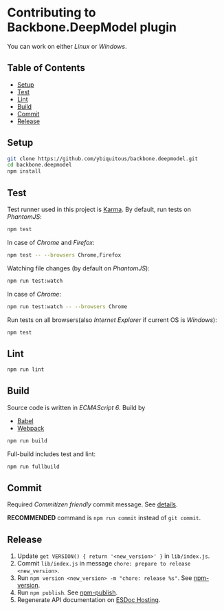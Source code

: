 # Contributing to Backbone.DeepModel plugin

You can work on either *Linux* or *Windows*.

## Table of Contents

- [Setup](#setup)
- [Test](#test)
- [Lint](#lint)
- [Build](#build)
- [Commit](#commit)
- [Release](#release)

## Setup

```sh
git clone https://github.com/ybiquitous/backbone.deepmodel.git
cd backbone.deepmodel
npm install
```

## Test

Test runner used in this project is [Karma](https://karma-runner.github.io/).
By default, run tests on *PhantomJS*:

```sh
npm test
```

In case of *Chrome* and *Firefox*:

```sh
npm test -- --browsers Chrome,Firefox
```

Watching file changes (by default on *PhantomJS*):

```sh
npm run test:watch
```

In case of *Chrome*:

```sh
npm run test:watch -- --browsers Chrome
```

Run tests on all browsers(also *Internet Explorer* if current OS is *Windows*):

```sh
npm test
```

## Lint

```sh
npm run lint
```

## Build

Source code is written in *ECMAScript 6*. Build by

- [Babel](https://babeljs.io/)
- [Webpack](https://webpack.github.io/)

```sh
npm run build
```

Full-build includes test and lint:

```sh
npm run fullbuild
```

## Commit

Required *Commitizen friendly* commit message. See [details](https://github.com/commitizen/cz-cli).

**RECOMMENDED** command is `npm run commit` instead of `git commit`.

## Release

1. Update `get VERSION() { return '<new_version>' }` in `lib/index.js`.
2. Commit `lib/index.js` in message `chore: prepare to release <new_version>`.
3. Run `npm version <new_version> -m "chore: release %s"`. See [npm-version](https://docs.npmjs.com/cli/version).
4. Run `npm publish`. See [npm-publish](https://docs.npmjs.com/cli/publish).
5. Regenerate API documentation on [ESDoc Hosting](https://doc.esdoc.org/).
